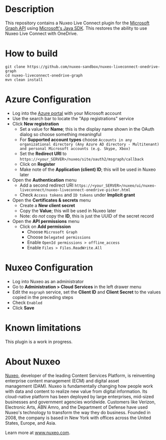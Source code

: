 # Description

This repository contains a Nuxeo Live Connect plugin for the [Microsoft Graph API](https://developer.microsoft.com/en-us/graph) using [Microsoft's Java SDK](https://github.com/microsoftgraph/msgraph-sdk-java). This restores the ability to use Nuxeo Live Connect with OneDrive.

# How to build

```
git clone https://github.com/nuxeo-sandbox/nuxeo-liveconnect-onedrive-graph
cd nuxeo-liveconnect-onedrive-graph
mvn clean install
```

# Azure Configuration

* Log into the [Azure portal](https://portal.azure.com/#home) with your Microsoft account
* Use the search bar to locate the "App registrations" service
* Click **New registration**
    * Set a value for **Name**; this is the display name shown in the OAuth dialog so choose something meaningful
    * For **Supported account types** choose `Accounts in any organizational directory (Any Azure AD directory - Multitenant) and personal Microsoft accounts (e.g. Skype, Xbox)`
    * Set the **Redirect URI** to `https://<your_SERVER>/nuxeo/site/oauth2/msgraph/callback`
    * Click on **Register**
    * Make note of the **Application (client) ID**; this will be used in Nuxeo later
* Open the **Authentication** menu
    * Add a second redirect URI `https://<your_SERVER>/nuxeo/ui/nuxeo-liveconnect/nuxeo-liveconnect-onedrive-picker.html`
    * Check `Access tokens` and `ID tokens` under **Implicit grant**
* Open the **Certificates & secrets** menu
  * Create a **New client secret**
  * Copy the **Value**; this will be used in Nuxeo later
  * Note: do *not* copy the **ID**, this is just the UUID of the secret record
* Open the **API permissions** menu
  * Click on **Add permission**
    * Choose `Microsoft Graph`
    * Choose `Delegated permissions`
    * Enable `OpenId permissions > offline_access`
    * Enable `Files > Files.ReadWrite.All`

# Nuxeo Configuration

* Log into Nuxeo as an administrator
* Go to **Administration > Cloud Services** in the left drawer menu
* Edit the `msgraph` service, set the **Client ID** and **Client Secret** to the values copied in the preceding steps
* Check `Enabled`
* Click **Save**

# Known limitations

This plugin is a work in progress.

# About Nuxeo

[Nuxeo](www.nuxeo.com), developer of the leading Content Services Platform, is reinventing enterprise content management (ECM) and digital asset management (DAM). Nuxeo is fundamentally changing how people work with data and content to realize new value from digital information. Its cloud-native platform has been deployed by large enterprises, mid-sized businesses and government agencies worldwide. Customers like Verizon, Electronic Arts, ABN Amro, and the Department of Defense have used Nuxeo's technology to transform the way they do business. Founded in 2008, the company is based in New York with offices across the United States, Europe, and Asia.

Learn more at www.nuxeo.com.

